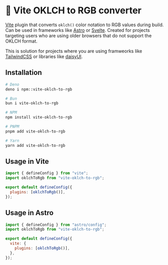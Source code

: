 # 🤹 Vite OKLCH to RGB converter

[Vite](https://vite.dev/) plugin that converts `oklch()` color notation to RGB
values during build.\
Can be used in frameworks like [Astro](https://astro.build) or
[Svelte](https://svelte.dev). Created for projects targeting users who are using
older browsers that do not support the OKLCH format.

This is solution for projects where you are using framweorks like
[TailwindCSS](https://tailwindcss.com) or libraries like
[daisyUI](https://daisyui.com).

## Installation

```bash
# Deno
deno i npm::vite-oklch-to-rgb

# Bun
bun i vite-oklch-to-rgb

# NPM
npm install vite-oklch-to-rgb

# PNPM
pnpm add vite-oklch-to-rgb

# Yarn
yarn add vite-oklch-to-rgb
```

## Usage in Vite

```js
import { defineConfig } from "vite";
import oklchToRgb from "vite-oklch-to-rgb";

export default defineConfig({
  plugins: [oklchToRgb()],
});
```

## Usage in Astro

```js
import { defineConfig } from "astro/config";
import oklchToRgb from "vite-oklch-to-rgb";

export default defineConfig({
  vite: {
    plugins: [oklchToRgb()],
  },
});
```
